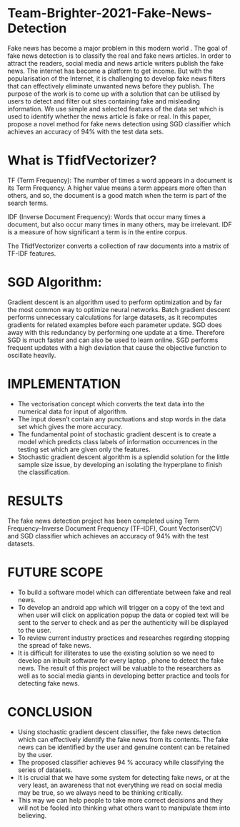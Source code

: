 # Team-Brighter-2021-Fake-News-Detection
Fake news has become a major problem in this modern world . The goal of fake news detection is to classify the real and fake news articles. In order to attract the readers, social media and news article writers publish the fake news. The internet has become a platform to get income. But with the popularisation of the Internet, it is challenging to develop fake news filters that can effectively eliminate unwanted news before they publish. The purpose of the work is to come up with a solution that can be utilised by users to detect and filter out sites containing fake and misleading information. We use simple and selected features of the data set which is used to identify whether the news article is fake or real. In this paper, propose a novel method for fake news detection using SGD classifier which achieves an accuracy of 94% with the test data sets.

# What is TfidfVectorizer?

TF (Term Frequency): The number of times a word appears in a document is its Term Frequency. A higher value means a term appears more often than others, and so, the document is a good match when the term is part of the search terms.

IDF (Inverse Document Frequency): Words that occur many times a document, but also occur many times in many others, may be irrelevant. IDF is a measure of how significant a term is in the entire corpus.

The TfidfVectorizer converts a collection of raw documents into a matrix of TF-IDF features.

# SGD Algorithm:
Gradient descent is an algorithm used to perform optimization and by far the most common way to optimize neural networks. Batch gradient descent performs unnecessary calculations for large datasets, as it recomputes gradients for related examples before each parameter update. SGD does away with this redundancy by performing one update at a time. Therefore SGD is much faster and can also be used to learn online. SGD performs frequent updates with a high deviation that cause the objective function to oscillate heavily.

# IMPLEMENTATION
- The vectorisation concept which converts the text data into the numerical data for input of algorithm. 
- The input doesn’t contain any punctuations and stop words in the data set which gives the more accuracy.
- The fundamental point of stochastic gradient descent  is to create a model which predicts class labels of information occurrences in the testing set which are given only the features. 
- Stochastic gradient descent algorithm is a splendid solution for the little sample size issue, by developing an isolating the hyperplane to finish the classification.

# RESULTS
The fake news detection project has been completed using Term Frequency–Inverse Document Frequency (TF–IDF), Count Vectoriser(CV) and SGD classifier which achieves an accuracy of 94% with the test datasets.

# FUTURE SCOPE
- To build a software model which can differentiate between fake and real news.
- To develop an android app which will trigger on a copy of the text and when user will click on application popup the data or copied text will be sent to the server to check and as per the authenticity will be displayed to the user. 
- To review current industry practices and researches regarding stopping the spread of fake news.
- It is difficult for illiterates to use the existing solution so we need to develop an inbuilt software for every laptop , phone to detect the fake news. 
The result of this project will be valuable to the researchers as well as to social media giants in developing better practice and tools for detecting fake news.

# CONCLUSION
- Using stochastic gradient descent classifier, the fake news detection which can effectively identify the fake news from its contents. The fake news can be identified by the user and genuine content can be retained by the user.
- The proposed classifier achieves 94 % accuracy while classifying the series of datasets. 
- It is crucial that we have some system for detecting fake news, or at the very least, an awareness that not everything we read on social media may be true, so we always need to be thinking critically.
- This way we can help people to take more correct decisions and they will not be fooled into thinking what others want to manipulate them into believing.
